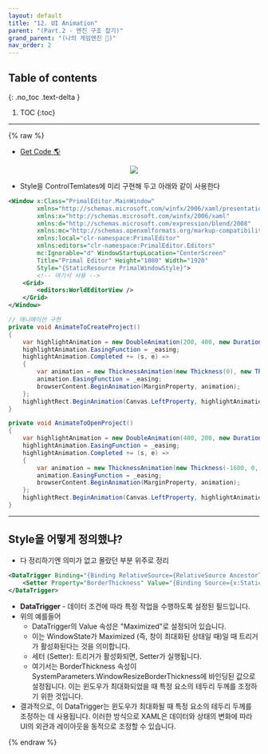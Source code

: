 ```yaml
---
layout: default
title: "12. UI Animation"
parent: "(Part.2 - 엔진 구조 잡기)"
grand_parent: "(나의 게임엔진 🎲)"
nav_order: 2
---
```


## Table of contents
{: .no_toc .text-delta }

1. TOC
{:toc}

---

{% raw %}

* [Get Code 🌎](https://github.com/Arthur880708/KTHGameEngine/tree/12)

<p align="center">
  <img src="https://taehyungs-programming-blog.github.io/blog/assets/images/mygameengine/part2/p2-12-1.gif"/>
</p>

* Style을 ControlTemlates에 미리 구현해 두고 아래와 같이 사용한다

```xml
<Window x:Class="PrimalEditor.MainWindow"
        xmlns="http://schemas.microsoft.com/winfx/2006/xaml/presentation"
        xmlns:x="http://schemas.microsoft.com/winfx/2006/xaml"
        xmlns:d="http://schemas.microsoft.com/expression/blend/2008"
        xmlns:mc="http://schemas.openxmlformats.org/markup-compatibility/2006"
        xmlns:local="clr-namespace:PrimalEditor"
        xmlns:editors="clr-namespace:PrimalEditor.Editors"
        mc:Ignorable="d" WindowStartupLocation="CenterScreen"
        Title="Primal Editor" Height="1080" Width="1920"
        Style="{StaticResource PrimalWindowStyle}">
        <!-- 여기서 사용 -->
    <Grid>
        <editors:WorldEditorView />
    </Grid>
</Window>

```

```csharp
// 애니메이션 구현
private void AnimateToCreateProject()
{
    var highlightAnimation = new DoubleAnimation(200, 400, new Duration(TimeSpan.FromSeconds(0.2)));
    highlightAnimation.EasingFunction = _easing;
    highlightAnimation.Completed += (s, e) =>
    {
        var animation = new ThicknessAnimation(new Thickness(0), new Thickness(-1600, 0, 0, 0), new Duration(TimeSpan.FromSeconds(0.5)));
        animation.EasingFunction = _easing;
        browserContent.BeginAnimation(MarginProperty, animation);
    };
    highlightRect.BeginAnimation(Canvas.LeftProperty, highlightAnimation);
}

private void AnimateToOpenProject()
{
    var highlightAnimation = new DoubleAnimation(400, 200, new Duration(TimeSpan.FromSeconds(0.2)));
    highlightAnimation.EasingFunction = _easing;
    highlightAnimation.Completed += (s, e) =>
    {
        var animation = new ThicknessAnimation(new Thickness(-1600, 0, 0, 0), new Thickness(0), new Duration(TimeSpan.FromSeconds(0.5)));
        animation.EasingFunction = _easing;
        browserContent.BeginAnimation(MarginProperty, animation);
    };
    highlightRect.BeginAnimation(Canvas.LeftProperty, highlightAnimation);
}
```

---

## Style을 어떻게 정의했냐?

* 다 정리하기엔 의미가 없고 몰랐던 부분 위주로 정리

```xml
<DataTrigger Binding="{Binding RelativeSource={RelativeSource AncestorType={x:Type Window}}, Path=WindowState}" Value="Maximized">
    <Setter Property="BorderThickness" Value="{Binding Source={x:Static SystemParameters.WindowResizeBorderThickness}}"/>
</DataTrigger>
```

* **DataTrigger** - 데이터 조건에 따라 특정 작업을 수행하도록 설정된 필드입니다. 
* 위의 예를들어
    * DataTrigger의 Value 속성은 "Maximized"로 설정되어 있습니다. 
    * 이는 WindowState가 Maximized (즉, 창이 최대화된 상태일 때)일 때 트리거가 활성화된다는 것을 의미합니다.
    * 세터 (Setter): 트리거가 활성화되면, Setter가 실행됩니다. 
    * 여기서는 BorderThickness 속성이 SystemParameters.WindowResizeBorderThickness에 바인딩된 값으로 설정됩니다. 이는 윈도우가 최대화되었을 때 특정 요소의 테두리 두께를 조정하기 위한 것입니다.
* 결과적으로, 이 DataTrigger는 윈도우가 최대화될 때 특정 요소의 테두리 두께를 조정하는 데 사용됩니다. 이러한 방식으로 XAML은 데이터와 상태의 변화에 따라 UI의 외관과 레이아웃을 동적으로 조정할 수 있습니다.

{% endraw %}
